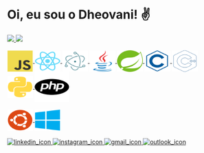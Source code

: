 # Oi, eu sou o Dheovani! :v:

<div align="left">
  <a href="https://github.com/Dheovani" />
  <img style="width:30em;"
       src="https://github-readme-stats.vercel.app/api?username=Dheovani&show_icons=true&theme=radical&include_all_commits=true&count_private=true" />
  <img style="width:30em;"
       src="https://github-readme-stats.vercel.app/api/top-langs/?username=Dheovani&layout=compact&langs_count=7&theme=radical" />
</div>

<div style="display: inline_block;"><br>
  <img align="center" alt="ecmascript" height="50" width="60"
       src="https://github.com/devicons/devicon/blob/master/icons/javascript/javascript-original.svg">
  <img align="center" alt="react_js" height="50" width="60"
       src="https://github.com/devicons/devicon/blob/master/icons/react/react-original.svg">
  <img align="center" alt="electron_js" height="50" width="60"
       src="https://github.com/devicons/devicon/blob/master/icons/electron/electron-original.svg">
  <img align="center" alt="java" height="50" width="60"
       src="https://github.com/devicons/devicon/blob/master/icons/java/java-original.svg">
  <img align="center" alt="spring" height="50" width="60"
       src="https://github.com/devicons/devicon/blob/master/icons/spring/spring-original.svg">
  <img align="center" alt="c" height="50" width="60"
       src="https://github.com/devicons/devicon/blob/master/icons/c/c-line.svg">
  <img align="center" alt="cplusplus" height="50" width="60"
       src="https://github.com/devicons/devicon/blob/master/icons/cplusplus/cplusplus-line.svg">
  <img align="center" alt="python" height="50" width="60"
       src="https://github.com/devicons/devicon/blob/master/icons/python/python-plain.svg">
  <img align="center" alt="php" height="70" width="80"
       src="https://github.com/devicons/devicon/blob/master/icons/php/php-plain.svg">
</div>

<div><br>
  <img align="center" alt="linux" height="50" width="60"
       src="https://github.com/devicons/devicon/blob/master/icons/ubuntu/ubuntu-plain.svg">
  <img align="center" alt="windows" height="50" width="60"
       src="https://github.com/devicons/devicon/blob/master/icons/windows8/windows8-original.svg">
</div>

<div><br>
  <a href="https://www.linkedin.com/in/dheovani-xavier-2832a31b9" target="_blank" rel="nofollow">
    <img id="linkedin" target="_blank" alt="linkedin_icon"
         src="https://img.shields.io/badge/-LinkedIn-0077b5?style=for-the-badge&logo=linkedin&logoColor=white" />
  </a>
  
  <a href="https://instagram.com/the_ovani?utm_medium=copy_link" target="_blank" rel="nofollow">
    <img id="instagram" target="_blank" alt="instagram_icon"
         src="https://img.shields.io/badge/-Instagram-%23E4405F?style=for-the-badge&logo=instagram&logoColor=white" />
  </a>
  
  <a href="mailto:ag.dhoxdc@gmail.com">
    <img id="gmail" target="_blank" alt="gmail_icon"
         src="https://img.shields.io/badge/-Gmail-%23333?style=for-the-badge&logo=gmail&logoColor=white" />
  </a>
  
  <a href="mailto:dheovani_xavier@outlook.com" target="_blank" rel="nofollow">
    <img id="outlook" target="_blank" alt="outlook_icon"
         src="https://img.shields.io/badge/-Outlook-0072C6?style=for-the-badge&logo=microsoft-outlook&logoColor=white" />
  </a>
</div>
